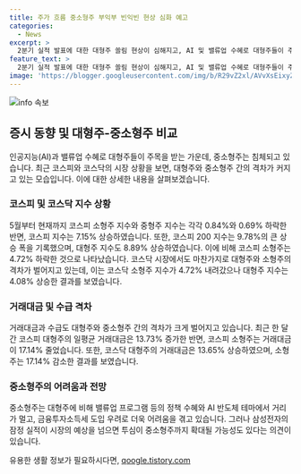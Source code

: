 ```yaml
---
title: 주가 흐름 중소형주 부익부 빈익빈 현상 심화 예고
categories:
  - News
excerpt: >
  2분기 실적 발표에 대한 대형주 쏠림 현상이 심해지고, AI 및 밸류업 수혜로 대형주들이 주류를 이루며 중소형주는 침체되는 상황이 지속됨. 코스피 소형주, 중형주 지수 하락하며, 코스피200 및 대형주 지수 상승. 코스닥에서도 소형주 부진이 나타나며, 시총에 따른 수급 격차가 벌어지고 있음. 대형주 중심으로 2분기 실적 발표가 진행되면서 중소형주의 소외 현상이 이어지고 있으며, 삼성전자의 실적이 투심 전반에 영향을 미칠 전망. 증권가에서는 삼성전자의 실적이 투심을 확대할 수 있을 것으로 전망.
feature_text: >
  2분기 실적 발표에 대한 대형주 쏠림 현상이 심해지고, AI 및 밸류업 수혜로 대형주들이 주류를 이루며 중소형주는 침체되는 상황이 지속됨. 코스피 소형주, 중형주 지수 하락하며, 코스피200 및 대형주 지수 상승. 코스닥에서도 소형주 부진이 나타나며, 시총에 따른 수급 격차가 벌어지고 있음. 대형주 중심으로 2분기 실적 발표가 진행되면서 중소형주의 소외 현상이 이어지고 있으며, 삼성전자의 실적이 투심 전반에 영향을 미칠 전망. 증권가에서는 삼성전자의 실적이 투심을 확대할 수 있을 것으로 전망.
image: 'https://blogger.googleusercontent.com/img/b/R29vZ2xl/AVvXsEixyZcFfHzMRdzZMjFBmAUKJYCLCGyLL1o632UiGVXcaFdKo_bkvkuCioo0uUKlGfBVcT3P84aROyZIXSBEx3Aw5nCQ3pTgDom1WDC4m8eifvWiAmWEEVb4x6G_l8C0QH225ldMjyaFvpxGEBGNO37VmDTDMHGhJPq73UglMfDca1-0aw/s1600/blogspot.png'
---
```


<p><img src="https://blogger.googleusercontent.com/img/b/R29vZ2xl/AVvXsEixyZcFfHzMRdzZMjFBmAUKJYCLCGyLL1o632UiGVXcaFdKo_bkvkuCioo0uUKlGfBVcT3P84aROyZIXSBEx3Aw5nCQ3pTgDom1WDC4m8eifvWiAmWEEVb4x6G_l8C0QH225ldMjyaFvpxGEBGNO37VmDTDMHGhJPq73UglMfDca1-0aw/s1600/blogspot.png" alt="info 속보" /></p>

<h2 data-ke-size="size26">증시 동향 및 대형주-중소형주 비교</h2>

<p data-ke-size="size16">인공지능(AI)과 밸류업 수혜로 대형주들이 주목을 받는 가운데, 중소형주는 침체되고 있습니다. 최근 코스피와 코스닥의 시장 상황을 보면, 대형주와 중소형주 간의 격차가 커지고 있는 모습입니다. 이에 대한 상세한 내용을 살펴보겠습니다.</p>

<h3 data-ke-size="size24">코스피 및 코스닥 지수 상황</h3>

<p data-ke-size="size16">5월부터 현재까지 코스피 소형주 지수와 중형주 지수는 각각 0.84%와 0.69% 하락한 반면, 코스피 지수는 7.15% 상승하였습니다. 또한, 코스피 200 지수는 9.78%의 큰 상승 폭을 기록했으며, 대형주 지수도 8.89% 상승하였습니다. 이에 비해 코스피 소형주는 4.72% 하락한 것으로 나타났습니다. 코스닥 시장에서도 마찬가지로 대형주와 소형주의 격차가 벌어지고 있는데, 이는 코스닥 소형주 지수가 4.72% 내려갔으나 대형주 지수는 4.08% 상승한 결과를 보였습니다.</p>

<h3 data-ke-size="size24">거래대금 및 수급 격차</h3>

<p data-ke-size="size16">거래대금과 수급도 대형주와 중소형주 간의 격차가 크게 벌어지고 있습니다. 최근 한 달간 코스피 대형주의 일평균 거래대금은 13.73% 증가한 반면, 코스피 소형주는 거래대금이 17.14% 줄었습니다. 또한, 코스닥 대형주의 거래대금은 13.65% 상승하였으며, 소형주는 17.14% 감소한 결과를 보였습니다.</p>

<h3 data-ke-size="size24">중소형주의 어려움과 전망</h3>

<p data-ke-size="size16">중소형주는 대형주에 비해 밸류업 프로그램 등의 정책 수혜와 AI 반도체 테마에서 거리가 멀고, 금융투자소득세 도입 우려로 더욱 어려움을 겪고 있습니다. 그러나 삼성전자의 잠정 실적이 시장의 예상을 넘으면 투심이 중소형주까지 확대될 가능성도 있다는 의견이 있습니다.</p>
유용한 생활 정보가 필요하시다면, <a href="https://qoogle.tistory.com" rel="dofollow">qoogle.tistory.com</a>


